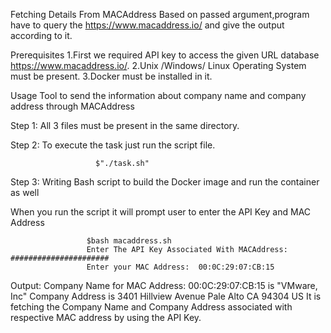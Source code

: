 
Fetching Details From MACAddress
Based on passed argument,program have to query the https://www.macaddress.io/ and give the output according to it.

Prerequisites
1.First we required API key to access the given URL database https://www.macaddress.io/.
2.Unix /Windows/ Linux Operating System must be present. 
3.Docker must be installed in it.

Usage
  Tool to send the information about company name and company address through MACAddress

Step 1: All 3 files must be present in the same directory.

                       
Step 2: To execute the task just run the script file.

                       $"./task.sh"

Step 3: Writing Bash script to build the Docker image and run the container as well

When you run the script it will prompt user to enter the API Key and MAC Address

                     $bash macaddress.sh
                     Enter The API Key Associated With MACAddress: ######################
                     Enter your MAC Address:  00:0C:29:07:CB:15
Output: Company Name for MAC Address: 00:0C:29:07:CB:15 is "VMware, Inc" Company Address is 3401 Hillview Avenue Pale Alto CA 94304 US
It is fetching the Company Name and Company Address associated with respective MAC address by using the API Key.
